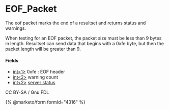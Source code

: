 
# EOF_Packet

The eof packet marks the end of a resultset and returns status and warnings.


When testing for an EOF packet, the packet size must be less than 9 bytes in length. 
Resultset can send data that begins with a 0xfe byte, but then the packet length will be greater than 9.


#### Fields



* [int<1>](../protocol-data-types.md#fixed-length-integers) 0xfe : EOF header
* [int<2>](../protocol-data-types.md#fixed-length-integers) warning count
* [int<2>](../protocol-data-types.md#fixed-length-integers) [server status](ok_packet.md#server-status-flag)






CC BY-SA / Gnu FDL


{% @marketo/form formId="4316" %}
